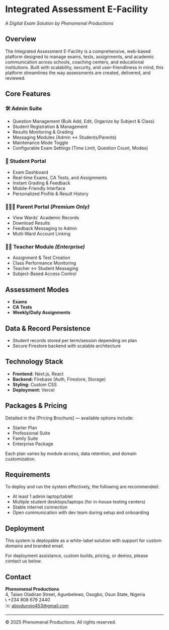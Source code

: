 # Integrated Assessment E-Facility  
_A Digital Exam Solution by Phenomenal Productions_

## Overview  
The Integrated Assessment E-Facility is a comprehensive, web-based platform designed to manage exams, tests, assignments, and academic communication across schools, coaching centers, and educational institutions. Built with scalability, security, and user-friendliness in mind, this platform streamlines the way assessments are created, delivered, and reviewed.

## Core Features  
### 🛠 Admin Suite  
- Question Management (Bulk Add, Edit, Organize by Subject & Class)  
- Student Registration & Management  
- Results Monitoring & Grading  
- Messaging Modules (Admin ↔ Students/Parents)  
- Maintenance Mode Toggle  
- Configurable Exam Settings (Time Limit, Question Count, Modes)

### 📱 Student Portal  
- Exam Dashboard  
- Real-time Exams, CA Tests, and Assignments  
- Instant Grading & Feedback  
- Mobile-Friendly Interface  
- Personalized Profile & Result History  

### 👨‍👩‍👧 Parent Portal *(Premium Only)*  
- View Wards' Academic Records  
- Download Results  
- Feedback Messaging to Admin  
- Multi-Ward Account Linking  

### 🧑‍🏫 Teacher Module *(Enterprise)*  
- Assignment & Test Creation  
- Class Performance Monitoring  
- Teacher ↔ Student Messaging  
- Subject-Based Access Control

## Assessment Modes  
- **Exams**  
- **CA Tests**  
- **Weekly/Daily Assignments**  

## Data & Record Persistence  
- Student records stored per term/session depending on plan  
- Secure Firestore backend with scalable architecture

## Technology Stack  
- **Frontend:** Next.js, React  
- **Backend:** Firebase (Auth, Firestore, Storage)  
- **Styling:** Custom CSS  
- **Deployment:** Vercel  

## Packages & Pricing  
Detailed in the [Pricing Brochure] — available options include:  
- Starter Plan  
- Professional Suite  
- Family Suite  
- Enterprise Package  

Each plan varies by module access, data retention, and domain customization.

## Requirements  
To deploy and run the system effectively, the following are recommended:  
- At least 1 admin laptop/tablet  
- Multiple student desktops/laptops (for in-house testing centers)  
- Stable internet connection  
- Open communication with dev team during setup and onboarding  

## Deployment  
This system is deployable as a white-label solution with support for custom domains and branded email.

For deployment assistance, custom builds, pricing, or demos, please contact us below.

## Contact  
**Phenomenal Productions**  
4, Taiwo Oladiran Street, Agunbelewo, 
Osogbo, Osun State, Nigeria  
📞 +234 808 679 2440  
✉️ abiodunojo453@gmail.com  

---

© 2025 Phenomenal Productions. All rights reserved.
